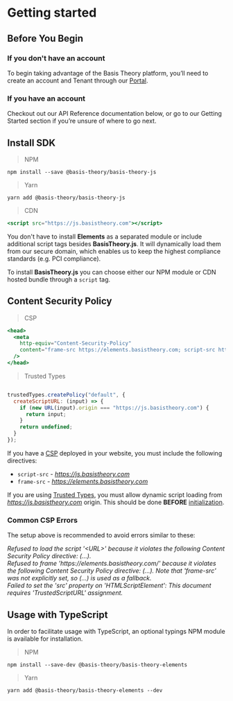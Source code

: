 # Getting started
## Before You Begin
### If you don't have an account

To begin taking advantage of the Basis Theory platform, you’ll need to create an account and Tenant through our <a href="https://portal.basistheory.com" target="_blank">Portal</a>.

### If you have an account

Checkout out our API Reference documentation below, or go to our Getting Started section if you’re unsure of where to go next.

## Install SDK

> NPM

```shell
npm install --save @basis-theory/basis-theory-js
```

> Yarn

```shell
yarn add @basis-theory/basis-theory-js
```

> CDN

```jsx
<script src="https://js.basistheory.com"></script> 
```

You don't have to install **Elements** as a separated module or include additional script tags besides **BasisTheory.js**. It will dynamically load them from our secure domain, which enables us to keep the highest compliance standards (e.g. PCI compliance).

To install **BasisTheory.js** you can choose either our NPM module or CDN hosted bundle through a `script` tag.

## Content Security Policy

> CSP

```jsx
<head>
  <meta
    http-equiv="Content-Security-Policy"
    content="frame-src https://elements.basistheory.com; script-src https://js.basistheory.com"
  />
</head>

```

> Trusted Types

```jsx

trustedTypes.createPolicy("default", {
  createScriptURL: (input) => {
    if (new URL(input).origin === "https://js.basistheory.com") {
      return input;
    }
    return undefined;
  }
});
```

If you have a <a href="https://developer.mozilla.org/en-US/docs/Web/HTTP/CSP" target="_blank">CSP</a> deployed in your website, you must include the following directives:

- `script-src` - _https://js.basistheory.com_
- `frame-src` - _https://elements.basistheory.com_ 


If you are using <a href="https://developer.mozilla.org/en-US/docs/Web/HTTP/Headers/Content-Security-Policy/require-trusted-types-for" target="_blank">Trusted Types</a>, you must allow dynamic script loading from _https://js.basistheory.com_ origin. This should be done **BEFORE** [initialization](#initialize).

### Common CSP Errors

The setup above is recommended to avoid errors similar to these:

<aside class="warning">
  <span><em>Refused to load the script '&lt;URL&gt;' because it violates the following Content Security Policy directive: (...).</em></span>
</aside>

<aside class="warning">
  <span><em>Refused to frame 'https://elements.basistheory.com/' because it violates the following Content Security Policy directive: (...). Note that 'frame-src' was not explicitly set, so (...) is used as a fallback.</em></span>
</aside>

<aside class="warning">
  <span><em>Failed to set the 'src' property on 'HTMLScriptElement': This document requires 'TrustedScriptURL' assignment.</em></span>
</aside>

## Usage with TypeScript

In order to facilitate usage with TypeScript, an optional typings NPM module is available for installation.

> NPM

```shell
npm install --save-dev @basis-theory/basis-theory-elements
```

> Yarn

```shell
yarn add @basis-theory/basis-theory-elements --dev
```
